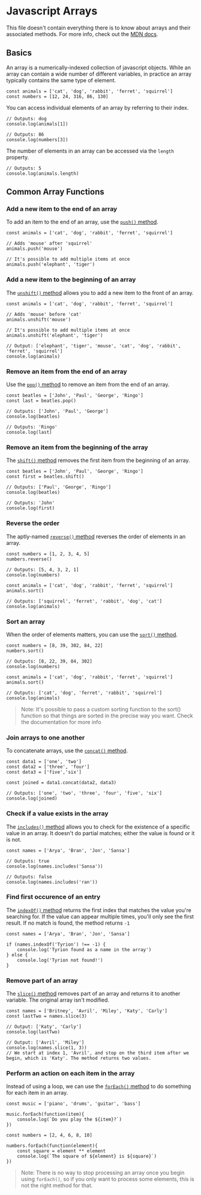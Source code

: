 # Javascript Arrays
This file doesn't contain everything there is to know about arrays and their associated methods. For more info, check out the [MDN docs](https://developer.mozilla.org/en-US/docs/Web/JavaScript/Reference/Global_Objects/Array).

## Basics

An array is a numerically-indexed collection of javascript objects. While an array can contain a wide number of different variables, in practice an array typically contains the same type of element.

```
const animals = ['cat', 'dog', 'rabbit', 'ferret', 'squirrel']
const numbers = [12, 24, 316, 86, 130]
```

You can access individual elements of an array by referring to their index.

```
// Outputs: dog
console.log(animals[1])

// Outputs: 86
console.log(numbers[3])
```

The number of elements in an array can be accessed via the `length` property.

```
// Outputs: 5
console.log(animals.length)
```

## Common Array Functions

### Add a new item to the end of an array
To add an item to the end of an array, use the [`push()` method](https://developer.mozilla.org/en-US/docs/Web/JavaScript/Reference/Global_Objects/Array/push).


```
const animals = ['cat', 'dog', 'rabbit', 'ferret', 'squirrel']

// Adds 'mouse' after 'squirrel'
animals.push('mouse')

// It's possible to add multiple items at once
animals.push('elephant', 'tiger')
```

### Add a new item to the beginning of an array
The [`unshift()` method](https://developer.mozilla.org/en-US/docs/Web/JavaScript/Reference/Global_Objects/Array/unshift) allows you to add a new item to the front of an array.

```
const animals = ['cat', 'dog', 'rabbit', 'ferret', 'squirrel']

// Adds 'mouse' before 'cat'
animals.unshift('mouse')

// It's possible to add multiple items at once
animals.unshift('elephant', 'tiger')

// Output: ['elephant', 'tiger', 'mouse', 'cat', 'dog', 'rabbit', 'ferret', 'squirrel']
console.log(animals)
```

### Remove an item from the end of an array
Use the [`pop()` method](https://developer.mozilla.org/en-US/docs/Web/JavaScript/Reference/Global_Objects/Array/pop) to remove an item from the end of an array.

```
const beatles = ['John', 'Paul', 'George', 'Ringo']
const last = beatles.pop()

// Outputs: ['John', 'Paul', 'George']
console.log(beatles)

// Outputs: 'Ringo'
console.log(last)
```

### Remove an item from the beginning of the array
The [`shift()` method](https://developer.mozilla.org/en-US/docs/Web/JavaScript/Reference/Global_Objects/Array/shift) removes the first item from the beginning of an array.

```
const beatles = ['John', 'Paul', 'George', 'Ringo']
const first = beatles.shift()

// Outputs: ['Paul', 'George', 'Ringo']
console.log(beatles)

// Outputs: 'John'
console.log(first)
```

### Reverse the order

The aptly-named [`reverse()` method](https://developer.mozilla.org/en-US/docs/Web/JavaScript/Reference/Global_Objects/Array/reverse) reverses the order of elements in an array.

```
const numbers = [1, 2, 3, 4, 5]
numbers.reverse()

// Outputs: [5, 4, 3, 2, 1]
console.log(numbers)

const animals = ['cat', 'dog', 'rabbit', 'ferret', 'squirrel']
animals.sort()

// Outputs: ['squirrel', 'ferret', 'rabbit', 'dog', 'cat']
console.log(animals)
```

### Sort an array
When the order of elements matters, you can use the [`sort()` method](https://developer.mozilla.org/en-US/docs/Web/JavaScript/Reference/Global_Objects/Array/sort).

```
const numbers = [8, 39, 302, 84, 22]
numbers.sort()

// Outputs: [8, 22, 39, 84, 302]
console.log(numbers)

const animals = ['cat', 'dog', 'rabbit', 'ferret', 'squirrel']
animals.sort()

// Outputs: ['cat', 'dog', 'ferret', 'rabbit', 'squirrel']
console.log(animals)
```
> Note: It's possible to pass a custom sorting function to the sort() function so that things are sorted in the precise way you want. Check the documentation for more info

### Join arrays to one another
To concatenate arrays, use the [`concat()` method](https://developer.mozilla.org/en-US/docs/Web/JavaScript/Reference/Global_Objects/Array/concat).

```
const data1 = ['one', 'two']
const data2 = ['three', 'four']
const data3 = ['five','six']

const joined = data1.concat(data2, data3)

// Outputs: ['one', 'two', 'three', 'four', 'five', 'six']
console.log(joined)
```

### Check if a value exists in the array
The [`includes()` method](https://developer.mozilla.org/en-US/docs/Web/JavaScript/Reference/Global_Objects/Array/includes) allows you to check for the existence of a specific value in an array. It doesn't do partial matches; either the value is found or it is not.

```
const names = ['Arya', 'Bran', 'Jon', 'Sansa']

// Outputs: true
console.log(names.includes('Sansa'))

// Outputs: false
console.log(names.includes('ran'))
```

### Find first occurence of an entry
The [`indexOf()` method](https://developer.mozilla.org/en-US/docs/Web/JavaScript/Reference/Global_Objects/Array/indexOf) returns the first index that matches the value you're searching for. If the value can appear multiple times, you'll only see the first result. If no match is found, the method returns `-1`

```
const names = ['Arya', 'Bran', 'Jon', 'Sansa']

if (names.indexOf('Tyrion') !== -1) {
    console.log('Tyrion found as a name in the array')
} else {
    console.log('Tyrion not found!')
}
```

### Remove part of an array
The [`slice()` method](https://developer.mozilla.org/en-US/docs/Web/JavaScript/Reference/Global_Objects/Array/slice) removes part of an array and returns it to another variable. The original array isn't modified. 

```
const names = ['Britney', 'Avril', 'Miley', 'Katy', 'Carly']
const lastTwo = names.slice(3)

// Output: ['Katy', 'Carly']
console.log(lastTwo)

// Output: ['Avril', 'Miley']
console.log(names.slice(1, 3))
// We start at index 1, 'Avril', and stop on the third item after we begin, which is 'Katy'. The method returns two values.
```

### Perform an action on each item in the array
Instead of using a loop, we can use the [`forEach()` method](https://developer.mozilla.org/en-US/docs/Web/JavaScript/Reference/Global_Objects/Array/forEach) to do something for each item in an array.

```
const music = ['piano', 'drums', 'guitar', 'bass']

music.forEach(function(item){
    console.log(`Do you play the ${item}?`)
})

const numbers = [2, 4, 6, 8, 10]

numbers.forEach(function(element){
    const square = element ** element
    console.log(`The square of ${element} is ${square}`)
})
```
> Note: There is no way to stop processing an array once you begin using `forEach()`, so if you only want to process some elements, this is not the right method for that.



